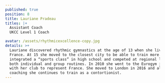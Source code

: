 ```yaml
---
published: true
position: 8
title: Lauriane Pradeau
titles: |+
  Assistant Coach
  UKCC Level 1 Coach

avatar: /assets/rhythmicexcellence-copy.jpg
details: >+
  Lauriane discovered rhythmic gymnastics at the age of 13 when she lived in
  France. At 15 she moved to the closest city to be able to train more. She
  integrated a “sports class” in high school and competed at regional level in
  both individual and group routines. In 2010 she went to the Eurogym in Denmark
  with her club to represent France. She moved to London in 2016 and alongside
  coaching she continues to train as a contortionist.
---
```

